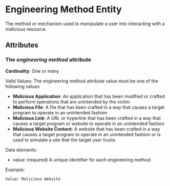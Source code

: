# Engineering Method Entity

The method or mechanism used to manipulate a user into interacting with a malicious resource.

## Attributes

### The *engineering method* attribute

**Cardinality**: One or many

Valid Values:
The engineering method attribute value must be one of the following values

 - **Malicious Application**:  An application that has been modified or crafted to perform operations that are unintended by the victim
 - **Malicious File**:  A file that has been crafted in a way that causes a target program to operate in an unintended fashion
 - **Malicious Link**:  A URL or hyperlink that has been crafted in a way that causes a target program or website to operate in an unintended fashion
 - **Malicious Website Content**:  A website that has been crafted in a way that causes a target program to operate in an unintended fashion or is used to simulate a site that the target user trusts.
 
Data elements:
- value: (required) A unique identifier for each engineering method.

Example:
```
Value: Malicious Website
```
